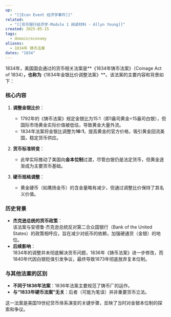 ```yaml
---
up:
  - "[[Econ Event 经济学事件]]"
related:
  - "[[货币银行经济学-Module 1 阅读材料 - Allyn Young]]"
created: 2025-05-15
tags:
  - domain/economy
aliases:
  - 1834年 铸币法案
dates: "1834"
---
```

1834年，美国国会通过的货币相关法案是**《1834年铸币法案》（Coinage Act of 1834）**，也称为**《1834年金银比价调整法案》**。该法案的主要内容和背景如下：

### **核心内容**
1. **调整金银比价**：  
   - 1792年的《铸币法案》规定金银比为15:1（即1盎司黄金=15盎司白银），但国际市场黄金实际价值被低估，导致黄金大量外流。  
   - 1834年法案将金银比调整为**16:1**，提高黄金的官方价格，吸引黄金回流美国，稳定货币供应。

2. **货币标准转变**：  
   - 此举实际推动了美国向**金本位制**过渡，尽管白银仍是法定货币，但黄金逐渐成为主要货币基础。

3. **硬币规格调整**：  
   - 黄金硬币（如鹰扬金币）的含金量略有减少，但通过调整比价保持了其名义价值。

### **历史背景**
- **杰克逊总统的货币政策**：  
  该法案与安德鲁·杰克逊总统反对第二合众国银行（Bank of the United States）的政策相呼应，旨在减少对纸币的依赖，加强硬通货（金银）的地位。
- **后续影响**：  
  1834年的调整并未彻底解决货币问题，1836年《铸币法案》进一步修改，而1840年代因白银贬值引发争议，最终导致1873年彻底放弃复本位制。

### **与其他法案的区别**
- **不同于1836年法案**：1836年法案主要规范了铸币厂的运作。
- **与“1833年硬币法案”无关**：后者（可能为笔误）并非重要货币立法。

这一法案是美国19世纪货币体系演变的关键步骤，反映了当时对金银本位制的探索和争议。